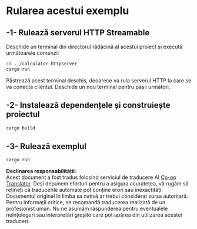 <!--
CO_OP_TRANSLATOR_METADATA:
{
  "original_hash": "aa5122c6d9868b4b566586f27577ca47",
  "translation_date": "2025-08-19T16:37:18+00:00",
  "source_file": "03-GettingStarted/06-http-streaming/solution/rust/calculator-httpclient/README.md",
  "language_code": "ro"
}
-->
# Rularea acestui exemplu

## -1- Rulează serverul HTTP Streamable

Deschide un terminal din directorul rădăcină al acestui proiect și execută următoarele comenzi:

```bash
cd ../calculator-httpserver
cargo run
```

Păstrează acest terminal deschis, deoarece va rula serverul HTTP la care se va conecta clientul. Deschide un nou terminal pentru pașii următori.

## -2- Instalează dependențele și construiește proiectul

```bash
cargo build
```

## -3- Rulează exemplul

```bash
cargo run
```

**Declinarea responsabilității**:  
Acest document a fost tradus folosind serviciul de traducere AI [Co-op Translator](https://github.com/Azure/co-op-translator). Deși depunem eforturi pentru a asigura acuratețea, vă rugăm să rețineți că traducerile automate pot conține erori sau inexactități. Documentul original în limba sa nativă ar trebui considerat sursa autoritară. Pentru informații critice, se recomandă traducerea realizată de un profesionist uman. Nu ne asumăm răspunderea pentru eventualele neînțelegeri sau interpretări greșite care pot apărea din utilizarea acestei traduceri.